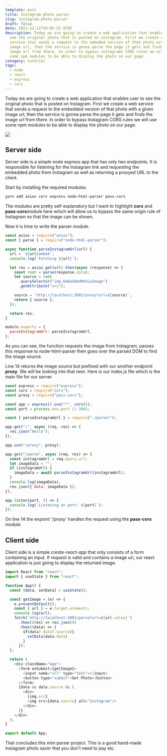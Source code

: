 ```yaml
---
template: post
title: Instagram photo parser
slug: instagram-photo-parser
draft: false
date: 2021-12-11T19:05:51.970Z
description: Today we are going to create a web application that enables user to
  see the original photo that is posted on instagram. First we create a web
  service that sends a request to the embeded version of that photo with a given
  image url, then the service is gonna parse the page it gets and finds the
  image url from there. In order to bypass instagrams CORS rules we will use
  some npm modules to be able to display the photo on our page.
category: tutorial
tags:
  - node
  - react
  - express
  - cors
---
```

Today we are going to create a web application that enables user to see the original photo that is posted on Instagram. First we create a web service that sends a request to the embedded version of that photo with a given image url, then the service is gonna parse the page it gets and finds the image url from there. In order to bypass Instagram CORS rules we will use some npm modules to be able to display the photo on our page.



![](/media/nathana-reboucas-xfs4jhzlr-g-unsplash-1-.jpg)



## Server side

Server side is a simple node express app that has only two endpoints. It is responsible for listening for the Instagram link and requesting the embedded photo from Instagram as well as returning a proxyed URL to the client.

Start by installing the required modules:

```bash
yarn add axios cors express node-html-parser pass-cors
```

The modules are pretty self explanatory but I want to highlight **cors** and **pass-cors**module here which will allow us to bypass the same origin rule of Instagram so that the image can be shown.

Now it is time to write the parser module.

```javascript
const axios = require("axios");
const { parse } = require("node-html-parser");

async function parseInstagramUrl(url) {
  url = `${url}embed`;
  console.log(`Fetching ${url}`);

  let res = axios.get(url).then(async (response) => {
    const root = parse(response.data);
    let source = root
      .querySelector("img.EmbeddedMediaImage")
      .getAttribute("src");

    source = `http://localhost:3001/proxy?url=${source}`;
    return { source };
  });

  return res;
}

module.exports = {
  parseInstagramUrl: parseInstagramUrl,
};
```

As you can see, the function requests the image from Instagram, passes this response to node-html-parser then goes over the parsed DOM to find the image source.

Line 14 returns the image source but prefixed with our another endpoint **proxy**. We will be looking into that next. Here is our index.js file which is the main file for our server

```javascript{14}:title=index.js
const express = require("express");
const cors = require("cors");
const proxy = require("pass-cors");

const app = express().use("*", cors());
const port = process.env.port || 3001;

const { parseInstagramUrl } = require("./parser");

app.get("/", async (req, res) => {
  res.json("Hello");
});

app.use("/proxy", proxy);

app.get("/parse", async (req, res) => {
  const instagramUrl = req.query.url;
  let imageData = "";
  if (instagramUrl) {
    imageData = await parseInstagramUrl(instagramUrl);
  }
  console.log(imageData);
  res.json({ data: imageData });
});

app.listen(port, () => {
  console.log(`Listening on port: ${port}`);
});
```

On line 14 the enpoint '/proxy' handles the request using the **pass-cors** module.

## Client side

Client side is a simple *create-react-app* that only consists of a form containing an input. If request is valid and contains a image url, our react application is just going to display the returned image.

```javascript:title=App.js
import React from "react";
import { useState } from "react";

function App() {
  const [data, setData] = useState();

  const getImage = (e) => {
    e.preventDefault();
    const { url } = e.target.elements;
    console.log(url);
    fetch(`http://localhost:3001/parse?url=${url.value}`)
      .then((res) => res.json())
      .then((data) => {
        if(data?.data?.source){
          setData(data.data)
        }
      });
  };

  return (
    <div className="App">
      <form onSubmit={getImage}>
        <input name="url" type="text"></input>
        <button type="submit">Get Photo</button>
      </form>
      {data && data.source && (
        <div>
          {img.src}
          <img src={data.source} alt="Instagram"/>
        </div>
      )}
    </div>
  );
}

export default App;
```

That concludes this mini parser project. This is a good hand-made instagram photo saver that you don't need to pay etc.